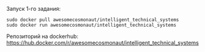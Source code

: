 Запуск 1-го задания: 

```
sudo docker pull awesomecosmonaut/intelligent_technical_systems
sudo docker run awesomecosmonaut/intelligent_technical_systems
```

Репозиторий на dockerhub: https://hub.docker.com/r/awesomecosmonaut/intelligent_technical_systems

